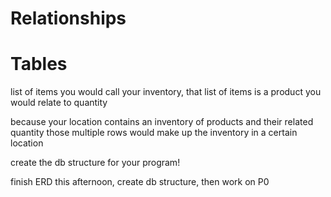# Relationships

# Tables

list of items you would call your inventory, that list of items is a product you would relate to quantity

because your location contains an inventory of products and their related quantity
those multiple rows would make up the inventory in a certain location


create the db structure for your program!

finish ERD this afternoon,
create db structure,
then work on P0